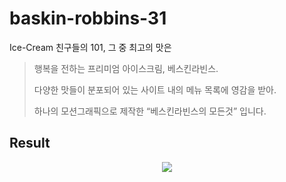 # baskin-robbins-31
Ice-Cream 친구들의 101, 그 중 최고의 맛은

> 행복을 전하는 프리미엄 아이스크림, 베스킨라빈스.
> 
> 다양한 맛들이 분포되어 있는 사이트 내의 메뉴 목록에 영감을 받아.
> 
> 하나의 모션그래픽으로 제작한 “베스킨라빈스의 모든것” 입니다.

## Result
<p align="center">
  <img src="https://github.com/jaywon78/baskin-robbins-31/assets/141727385/236c0cf7-602c-4b3f-b3f4-c1c837991c38">
</p>
